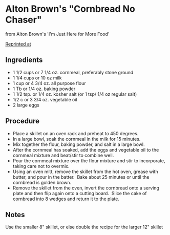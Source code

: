 # Alton Brown's "Cornbread No Chaser"
from Alton Brown's 'I'm Just Here for More Food'

[Reprinted at](http://ediblegivens.blogspot.com/2010/11/alton-browns-cornbread-no-chaser.html)

## Ingredients
- 1 1/2 cups or 7 1/4 oz. cornmeal, preferably stone ground
- 1 1/4 cups or 10 oz milk
- 1 cup or 4 3/4 oz. all purpose flour
- 1 Tb or 1/4 oz. baking powder
- 1 1/2 tsp. or 1/4 oz. kosher salt (or 1 tsp/ 1/4 oz regular salt)
- 1/2 c or 3 3/4 oz. vegetable oil
- 2 large eggs

## Procedure
- Place a skillet on an oven rack and preheat to 450 degrees.
- In a large bowl, soak the cornmeal in the milk for 15 minutes.
- Mix together the flour, baking powder, and salt in a large bowl.
- After the cornmeal has soaked, add the eggs and vegetable oil to the cornmeal mixture and beat/stir to combine well.
- Pour the cornmeal mixture over the flour mixture and stir to incorporate, taking care not to overmix.
- Using an oven mitt, remove the skillet from the hot oven, grease with butter, and pour in the batter.  Bake about 25 minutes or until the cornbread is golden brown.
- Remove the skillet from the oven, invert the cornbread onto a serving plate and then flip again onto a cutting board.  Slice the cake of cornbread into 8 wedges and return it to the plate.

## Notes
Use the smaller 8" skillet, or else double the recipe for the larger 12" skillet
